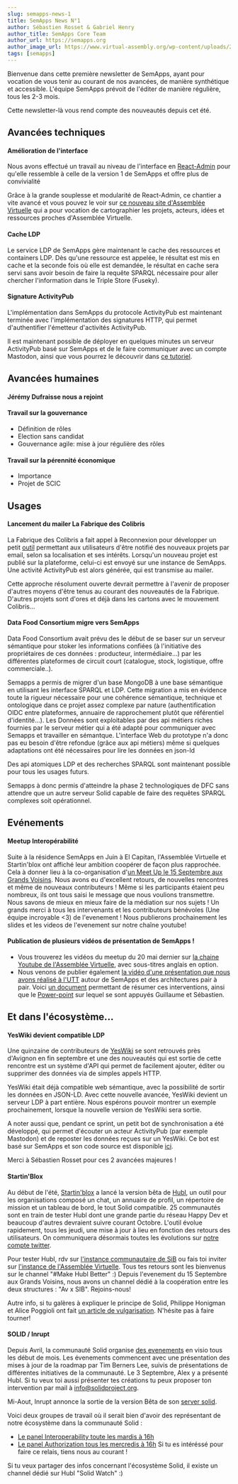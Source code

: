 ```yaml
---
slug: semapps-news-1
title: SemApps News N°1
author: Sébastien Rosset & Gabriel Henry
author_title: SemApps Core Team
author_url: https://semapps.org
author_image_url: https://www.virtual-assembly.org/wp-content/uploads/2017/05/cropped-ms-icon-60x60.png
tags: [semapps]
---
```


Bienvenue dans cette première newsletter de SemApps, ayant pour vocation de vous tenir au courant de nos avancées, de manière synthétique et accessible. L'équipe SemApps prévoit de l'éditer de manière régulière, tous les 2-3 mois.

Cette newsletter-là vous rend compte des nouveautés depuis cet été.

<!--truncate-->

## Avancées techniques

#### Amélioration de l'interface

Nous avons effectué un travail au niveau de l'interface en [React-Admin](https://marmelab.com/react-admin/) pour qu'elle ressemble à celle de la version 1 de SemApps et offre plus de convivialité

Grâce à la grande souplesse et modularité de React-Admin, ce chantier a vite avancé et vous pouvez le voir sur [ce nouveau site d'Assemblée Virtuelle](https://archipel.assemblee-virtuelle.org) qui a pour vocation de cartographier les projets, acteurs, idées et ressources proches d'Assemblée Virtuelle.

#### Cache LDP

Le service LDP de SemApps gère maintenant le cache des ressources et containers LDP. Dès qu'une ressource est appelée, le résultat est mis en cache et la seconde fois où elle est demandée, le résultat en cache sera servi sans avoir besoin de faire la requête SPARQL nécessaire pour aller chercher l'information dans le Triple Store (Fuseky).

#### Signature ActivityPub

L'implémentation dans SemApps du protocole ActivityPub est maintenant terminée avec l'implémentation des signatures HTTP, qui permet d'authentifier l'émetteur d'activités ActivityPub.

Il est maintenant possible de déployer en quelques minutes un serveur ActivityPub basé sur SemApps et de le faire communiquer avec un compte Mastodon, ainsi que vous pourrez le découvrir dans [ce tutoriel](https://semapps.org/docs/guides/activitypub).


## Avancées humaines

#### Jérémy Dufraisse nous a rejoint

#### Travail sur la gouvernance

- Définition de rôles
- Election sans candidat
- Gouvernance agile: mise à jour régulière des rôles

#### Travail sur la pérennité économique

- Importance
- Projet de SCIC


## Usages

#### Lancement du mailer La Fabrique des Colibris

La Fabrique des Colibris a fait appel à Reconnexion pour développer un petit [outil](https://alertes.colibris-lafabrique.org/) permettant aux utilisateurs d'être notifié des nouveaux projets par email, selon sa localisation et ses intérêts. Lorsqu'un nouveau projet est publié sur la plateforme, celui-ci est envoyé sur une instance de SemApps. Une activité ActivityPub est alors générée, qui est transmise au mailer.

Cette approche résolument ouverte devrait permettre à l'avenir de proposer d'autres moyens d'être tenus au courant des nouveautés de la Fabrique. D'autres projets sont d'ores et déjà dans les cartons avec le mouvement Colibris...

#### Data Food Consortium migre vers SemApps

Data Food Consortium avait prévu des le début de se baser sur un serveur sémantique pour stoker les informations confiées (à l'initiative des propriétaires de ces données : producteur, intermédiaire...) par les différentes plateformes de circuit court (catalogue, stock, logistique, offre commerciale..).

Semapps a permis de migrer d'un base MongoDB à une base sémantique en utilisant les interface SPARQL et LDP. Cette migration a mis en évidence toute la rigueur nécessaire pour une cohérence sémantique, technique et ontologique dans ce projet assez complexe par nature (authentification OIDC entre plateformes, annuaire de rapprochement plutôt que référentiel d'identité...). Les Données sont exploitables par des api métiers riches fournies par le serveur métier qui a été adapté pour communiquer avec Semapps et travailler en sémantque. L'interface Web du prototype n'a donc pas eu besoin d'être refondue (grâce aux api métiers) même si quelques adaptations ont été nécessaires pour lire les données en json-ld

Des api atomiques LDP et des recherches SPARQL sont maintenant possible pour tous les usages futurs.

Semapps à donc permis d'atteindre la phase 2 technologiques de DFC sans attendre que un autre serveur Solid capable de faire des requêtes SPARQL complexes soit opérationnel.

## Evénements

#### Meetup Interopérabilité

Suite à la résidence SemApps en Juin à El Capitan, l'Assemblée Virtuelle et Startin'blox ont affiché leur ambition coopérer de façon plus rapprochée. Cela à donner lieu à la co-organisation d'[un Meet Up le 15 Septembre aux Grands Voisins](https://www.facebook.com/events/609531263097830/). Nous avons eu d'excellent retours, de nouvelles rencontres et même de nouveaux contributeurs ! Même si les participants étaient peu nombreux, ils ont tous saisi le message que nous voulions transmettre. Nous savons de mieux en mieux faire de la médiation sur nos sujets !
Un grands merci à tous les intervenants et les contributeurs bénévoles (Une équipe incroyable <3) de l'evenement !
Nous publierons prochainement les slides et les videos de l'evenement sur notre chaîne youtube!

#### Publication de plusieurs vidéos de présentation de SemApps !

 - Vous trouverez les vidéos du meetup du 20 mai dernier sur [la chaine Youtube de l'Assemblée Virtuelle](https://www.youtube.com/channel/UCg7sYh_Y8cHFT4s82K4SVmA/), avec sous-titres anglais en option.
 - Nous venons de publier  également [la vidéo d'une présentation que nous avons réalisé à l'UTT](https://youtu.be/wjQSKP4DWmM) autour de SemApps et des architectures pair à pair. Voici [un document](https://pad.lescommuns.org/IRs8_6lIS_iucxqiPSXwNA?both) permettant de résumer ces interventions, ainsi que le [Power-point](https://docs.google.com/presentation/d/1lVUx4URcKkV1Z3G4EticbH1uCV_NwtVBlYo5cvqUOOc/edit?usp=sharing) sur lequel se sont appuyés Guillaume et Sébastien.


## Et dans l'écosystème...

#### YesWiki devient compatible LDP

Une quinzaine de contributeurs de [YesWiki](https://yeswiki.net) se sont retrouvés près d'Avignon en fin septembre et une des nouveautés qui est sortie de cette rencontre est un système d'API qui permet de facilement ajouter, éditer ou supprimer des données via de simples appels HTTP.

YesWiki était déjà compatible web sémantique, avec la possibilité de sortir les données en JSON-LD. Avec cette nouvelle avancée, YesWiki devient un serveur LDP à part entière. Nous espérons pouvoir montrer un exemple prochainement, lorsque la nouvelle version de YesWiki sera sortie.  

A noter aussi que, pendant ce sprint, un petit bot de synchronisation a été développé, qui permet d'écouter un acteur ActivityPub (par exemple Mastodon) et de reposter les données reçues sur un YesWiki. Ce bot est basé sur SemApps et son code source est disponible [ici](https://github.com/reconnexion/yeswiki-synchronizer).

Merci à Sébastien Rosset pour ces 2 avancées majeures !

#### Startin'Blox

Au début de l'été, [Startin'blox](https://startinblox.com/) a lancé la version bêta de [Hubl](https://hubl.world/), un outil pour les organisations composé un chat, un annuaire de profil, un répertoire de mission et un tableau de bord, le tout Solid compatible. 25 communautés sont en train de tester Hubl dont une grande partie du réseau Happy Dev et beaucoup d'autres devraient suivre courant Octobre. L'outil évolue rapidement, tous les jeudi, une mise à jour à lieu en fonction des retours des utilisateurs. On communiquera désormais toutes les évolutions sur [notre compte twitter](https://twitter.com/StartinBlox).

Pour tester Hubl, rdv sur [l'instance communautaire de SiB](https://community.startinblox.com) ou fais toi inviter sur [l'instance de l'Assemblée Virtuelle](https://virtual-assembly.hubl.world/). Tous tes retours sont les bienvenus sur le channel "#Make Hubl Better" :) Depuis l'evenement du 15 Septembre aux Grands Voisins, nous avons un channel dédié à la coopération entre les deux structures : "Av x SIB". Rejoins-nous!

Autre info, si tu galères à expliquer le principe de Solid, Philippe Honigman et Alice Poggioli ont fait [un article de vulgarisation](https://blog.orgtech.fr/un-avenir-solid/). N'hésite pas à faire tourner!

#### SOLID / Inrupt

Depuis Avril, la communauté Solid organise [des evenements](https://www.eventbrite.com/o/solid-project-30026804546) en visio tous les début de mois. Les évenements commencent avec une présentation des mises à jour de la roadmap par Tim Berners Lee, suivis de présentations de différentes initiatives de la communauté. Le 3 Septembre, Alex y a présenté Hubl. Si tu veux toi aussi présenter tes créations tu peux proposer ton intervention par mail à info@solidproject.org.

Mi-Aout, Inrupt annonce la sortie de la version Bêta de son [server solid](https://inrupt.com/products/enterprise-solid-server).

Voici deux groupes de travail où il serait bien d'avoir des représentant de notre écosystème dans la communauté Solid :
* [Le panel Interoperability toute les mardis à 16h](https://github.com/solid/data-interoperability-panel)
* [Le panel Authorization tous les mercredis à 16h](https://github.com/solid/authorization-panel)
Si tu es intéréssé pour faire ce relais, tiens nous au courant !

Si tu veux partager des infos concernant l'écosystème Solid, il existe un channel dédié sur Hubl "Solid Watch" :)
